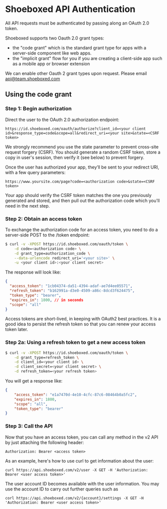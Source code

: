 Shoeboxed API Authentication
===

All API requests must be authenticated by passing along an OAuth 2.0 token.

Shoeboxed supports two Oauth 2.0 grant types:
  - the "code grant" which is the standard grant type for apps with a server-side component like web apps.
  - the "implicit grant" flow for you if you are creating a client-side app such as a mobile app or browser extension

We can enable other Oauth 2 grant types upon request. Please email api@team.shoeboxed.com

## Using the code grant

### Step 1: Begin authorization

Direct the user to the OAuth 2.0 authorization endpoint:

    https://id.shoeboxed.com/oauth/authorize?client_id=<your client id>&response_type=code&scope=all&redirect_uri=<your site>&state=<CSRF token>
    
We strongly recommend you use the state parameter to prevent cross-site request forgery (CSRF). You should generate a random CSRF token, store a copy in user's session, then verify it (see below) to prevent forgery.

Once the user has authorized your app, they’ll be sent to your redirect URI, with a few query parameters:

    https://www.yoursite.com/page?code=<authorization code>&state=<CSRF token>

Your app should verify the CSRF token matches the one you previously generated and stored, and then pull out the authorization code which you'll need in the next step.


### Step 2: Obtain an access token

To exchange the authorization code for an access token, you need to do a server-side POST to the /token endpoint:

```bash
$ curl -v -XPOST https://id.shoeboxed.com/oauth/token \
    -d code=<authorization code> \
    -d grant_type=authorization_code \
    --data-urlencode redirect_uri='<your site>' \
    -u <your client id>:<your client secret>
```

The response will look like:

```json
{
  "access_token": "1cb04374-da51-4394-adaf-ae7d4ee05571",
  "refresh_token": "b162991a-d3e0-4509-a86c-8dcd3f624475",
  "token_type": "bearer",
  "expires_in": 1800, // in seconds
  "scope": "all"
}
```

Access tokens are short-lived, in keeping with OAuth2 best practices. It is a
good idea to persist the refresh token so that you can renew your access token
later.

### Step 2a: Using a refresh token to get a new access token

```bash
$ curl -v -XPOST https://id.shoeboxed.com/oauth/token \
    -d grant_type=refresh_token \
    -d client_id=<your client id> \
    -d client_secret=<your client secret> \
    -d refresh_token=<your refresh token>
```

You will get a response like:

```json
{
    "access_token": "e1a7470d-4e10-4cfc-87c6-08464b0a5fc2",
    "expires_in": 1800,
    "scope": "all",
    "token_type": "bearer"
}
```

### Step 3: Call the API

Now that you have an access token, you can call any method in the v2 API by just attaching the following header:

    Authorization: Bearer <access token>

As an example, here's how to use curl to get information about the user:

    curl https://api.shoeboxed.com/v2/user -X GET -H 'Authorization: Bearer <user access token>'
    
The user account ID becomes available with the user information. You may use the account ID to carry out further queries such as 

    corl https://api.shoeboxed.com/v2/{account}/settings -X GET -H 'Authorization: Bearer <user access token>'
